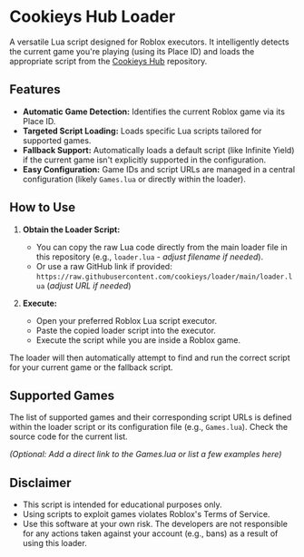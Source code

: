 # Cookieys Hub Loader

A versatile Lua script designed for Roblox executors. It intelligently detects the current game you're playing (using its Place ID) and loads the appropriate script from the [Cookieys Hub](https://github.com/cookieys/cookieys-hub) repository.

## Features

*   **Automatic Game Detection:** Identifies the current Roblox game via its Place ID.
*   **Targeted Script Loading:** Loads specific Lua scripts tailored for supported games.
*   **Fallback Support:** Automatically loads a default script (like Infinite Yield) if the current game isn't explicitly supported in the configuration.
*   **Easy Configuration:** Game IDs and script URLs are managed in a central configuration (likely `Games.lua` or directly within the loader).

## How to Use

1.  **Obtain the Loader Script:**
    *   You can copy the raw Lua code directly from the main loader file in this repository (e.g., `loader.lua` - *adjust filename if needed*).
    *   Or use a raw GitHub link if provided: `https://raw.githubusercontent.com/cookieys/loader/main/loader.lua` (*adjust URL if needed*)

2.  **Execute:**
    *   Open your preferred Roblox Lua script executor.
    *   Paste the copied loader script into the executor.
    *   Execute the script while you are inside a Roblox game.

The loader will then automatically attempt to find and run the correct script for your current game or the fallback script.

## Supported Games

The list of supported games and their corresponding script URLs is defined within the loader script or its configuration file (e.g., `Games.lua`). Check the source code for the current list.

*(Optional: Add a direct link to the Games.lua or list a few examples here)*

## Disclaimer

*   This script is intended for educational purposes only.
*   Using scripts to exploit games violates Roblox's Terms of Service.
*   Use this software at your own risk. The developers are not responsible for any actions taken against your account (e.g., bans) as a result of using this loader.
